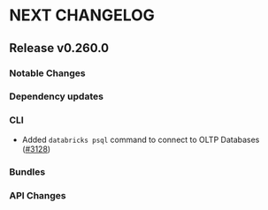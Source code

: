 # NEXT CHANGELOG

## Release v0.260.0

### Notable Changes

### Dependency updates

### CLI
* Added `databricks psql` command to connect to OLTP Databases ([#3128](https://github.com/databricks/cli/pull/3128))

### Bundles

### API Changes
